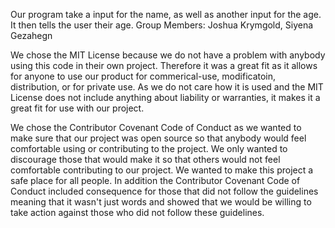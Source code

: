 Our program take a input for the name, as well as another input for the age. It then tells the user their age.
Group Members: Joshua Krymgold, Siyena Gezahegn

We chose the MIT License because we do not have a problem with anybody using this code in their own project. Therefore it was a great fit as it allows for anyone to use our product for commerical-use, modificatoin, distribution, or for private use. As we do not care how it is used and the MIT License does not include anything about liability or warranties, it makes it a great fit for use with our project.

We chose the Contributor Covenant Code of Conduct as we wanted to make sure that our project was open source so that anybody would feel comfortable using or contributing to the project. We only wanted to discourage those that would make it so that others would not feel comfortable contributing to our project. We wanted to make this project a safe place for all people. In addition the Contributor Covenant Code of Conduct included consequence for those that did not follow the guidelines meaning that it wasn't just words and showed that we would be willing to take action against those who did not follow these guidelines.

